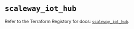 # `scaleway_iot_hub`

Refer to the Terraform Registory for docs: [`scaleway_iot_hub`](https://registry.terraform.io/providers/scaleway/scaleway/2.28.0/docs/resources/iot_hub).
